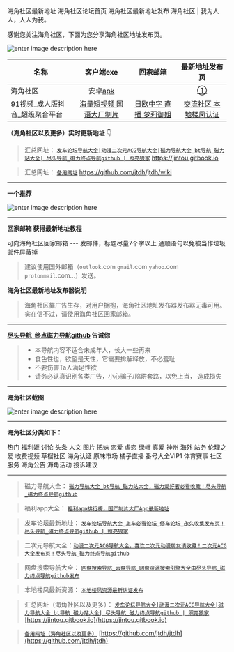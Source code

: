 海角社区最新地址 海角社区论坛首页 海角社区最新地址发布
海角社区 | 我为人人，人人为我。  

感谢您关注海角社区，下面为您分享海角社区地址发布页。

![enter image description here](https://img68.pixhost.to/images/34/265154786_logo-2.png)



| 名称                           |                      客户端exe                       |                     回家邮箱                      |                  最新地址发布页                  |
| ------------------------------ | :--------------------------------------------------: | :-----------------------------------------------: | :----------------------------------------------: |
| 海角社区                       | 安卓[apk](https://hj3a7.com/down/20211027173050.apk) |                                                   |              [①](https://hjf9e.com)              |
| 91视频_成人版抖音_超级聚合平台 |  [海量短视频 国语大厂制片](https://v.hallo365.top/)  | [日欧中字 直播 萝莉御姐](https://v.hallo365.top/) | [交流社区 本地楼凤认证](https://v.hallo365.top/) |



**（海角社区以及更多）实时更新地址** 👇

>汇总网址： [`发车论坛导航大全|动漫二次元ACG导航大全|磁力导航大全_bt导航_磁力站大全| 尽头导航_磁力终点导航github | 照亮狼家`](https://jintou.gitbook.io)  https://jintou.gitbook.io  

>汇总网址： [`备用网址`](https://github.com/jtdh/jtdh/wiki)  https://github.com/jtdh/jtdh/wiki

***

**一个推荐**

![enter image description here](https://img68.pixhost.to/images/22/264638732_91-app.jpg)

***

**回家邮箱 获得最新地址教程**

可向海角社区回家邮箱 --- 发邮件，标题尽量7个字以上 通顺语句以免被当作垃圾邮件屏蔽掉

> 建议使用国外邮箱（`outlook`.com `gmail`.com `yahoo`.com `protonmail`.com...）发送。


**海角社区最新地址发布器说明**

> 海角社区靠广告生存，对用户拥抱，海角社区地址发布器发布器无毒可用。实在信不过，请使用海角社区回家邮箱。


***

**[尽头导航_终点磁力导航github](https://jintou.gitbook.io/) 告诫你**

>  - 本导航内容不适合未成年人，长大一些再来
>   - 食色性也，欲望是天性，它需要排解释放，不必羞耻 
>   - 不要伤害Ta人满足性欲 
>   - 请务必认真识别各类广告，小心骗子/陷阱套路，以免上当， 造成损失


***

**海角社区截图**

![enter image description here](https://img68.pixhost.to/images/34/265151587_hjdb82.jpg)

***

**海角社区分类如下：**

热门
福利姬
讨论
头条
人文
图片
把妹
恋爱
虐恋
绿帽
真爱
神州
海外
站务
伦理之爱
收费视频
草榴社区
海角认证
原味市场
橘子直播
番号大全VIP1
体育赛事
社区服务
海角公告
海角活动
投诉建议

***

>磁力导航大全： [`磁力导航大全_bt导航_磁力站大全，磁力爱好者必看收藏！尽头导航_磁力终点导航github`](https://github.com/jtdh/cili/wiki)

> 福利app大全： [`福利app排行榜，国产制片大厂App最新地址`](https://github.com/jtdh/app/wiki)

>发车论坛最新地址： [`发车论坛导航大全_上车必看论坛_修车论坛_永久收集发布页！尽头导航_磁力终点导航github | 照亮狼家`](https://github.com/jtdh/luntan/wiki)

> 二次元导航大全：[`动漫二次元ACG导航大全，喜欢二次元动漫朋友请收藏！二次元ACG大全发布页！尽头导航_磁力终点导航github`](https://github.com/jtdh/dongman/wiki)

>网盘搜索导航大全： [`网盘搜索导航_云盘导航_网盘资源搜索引擎大全由尽头导航_磁力终点导航github发布`](https://github.com/jtdh/wangpan/wiki)

>本地楼凤最新资源： [`本地楼凤资源最新认证发布`](https://github.com/jtdh/loufeng/wiki)

>汇总网址（海角社区以及更多）： [`发车论坛导航大全|动漫二次元ACG导航大全|磁力导航大全_bt导航_磁力站大全| 尽头导航_磁力终点导航github | 照亮狼家`](https://jintou.gitbook.io/)  [https://jintou.gitbook.io](https://jintou.gitbook.io)

>[`备用网址（海角社区以及更多）`](https://github.com/jtdh/jtdh)  [https://github.com/jtdh/jtdh](https://github.com/jtdh/jtdh)
